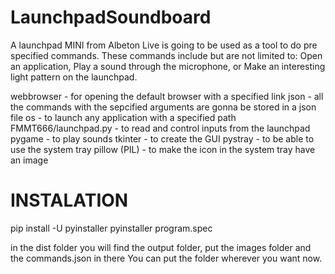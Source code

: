# LaunchpadSoundboard
A launchpad MINI from Albeton Live is going to be used as a tool to do pre specified commands. These commands include but are not limited to: Open an application, Play a sound through the microphone, or Make an interesting light pattern on the launchpad.



webbrowser - for opening the default browser with a specified link
json - all the commands with the sepcified arguments are gonna be stored in a json file
os - to launch any application with a specified path
FMMT666/launchpad.py - to read and control inputs from the launchpad
pygame - to play sounds
tkinter - to create the GUI
pystray - to be able to use the system tray
pillow (PIL) - to make the icon in the system tray have an image

# INSTALATION

pip install -U pyinstaller
pyinstaller program.spec

in the dist folder you will find the output folder, put the images folder and the commands.json in there
You can put the folder wherever you want now.
